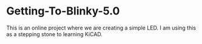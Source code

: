 # Getting-To-Blinky-5.0
This is an online project where we are creating a simple LED. I am using this as a stepping stone to learning KiCAD.
